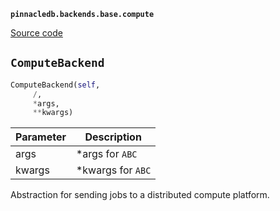 **`pinnacledb.backends.base.compute`** 

[Source code](https://github.com/SuperDuperDB/pinnacledb/blob/main/pinnacledb/backends/base/compute.py)

## `ComputeBackend` 

```python
ComputeBackend(self,
     /,
     *args,
     **kwargs)
```
| Parameter | Description |
|-----------|-------------|
| args | *args for `ABC` |
| kwargs | *kwargs for `ABC` |

Abstraction for sending jobs to a distributed compute platform.

